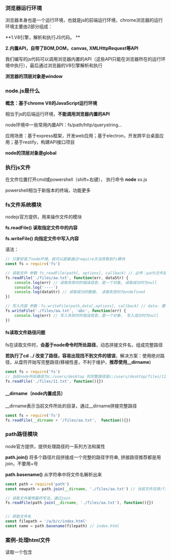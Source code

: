 ### 浏览器运行环境

浏览器本身也是一个运行环境，也就是js的前端运行环境，chrome浏览器的运行环境主要由2部分组成：

**1.V8引擎，解析和执行JS代码。 **

**2.内置API，自带了BOM,DOM，canvas, XMLHttpRequest等API**

我们编写的js代码可以调用浏览器内置的API（这些API只能在浏览器所在的运行环境中执行），最后通过浏览器的V8引擎解析和执行

**浏览器的顶层对象是window**





### node.js是什么

**概念：基于chrome V8的JavaScript运行环境**

相当于js的后端运行环境，**不能调用浏览器内置的API**

node环境中一些常用内置API：fs/path/http/querystring...

应用场景：基于express框架，开发web应用；基于electron，开发跨平台桌面应用；基于restify，构建API接口项目

**node的顶层对象是global**



### 执行js文件

在文件位置打开cmd或powershell（shift+右键）， 执行命令 **node** xx.js

powershell相当于新版本的终端，功能更多



### fs文件系统模块

nodejs官方提供，用来操作文件的模块

**fs.readFile()  读取指定文件中的内容**

**fs.writeFile() 向指定文件中写入内容**

语法：

```javascript
// 只要安装了node环境，就可以直接通过require方法获取到fs模块
const fs = require('fs')

// 读取文件 参数 fs.readFile(path[, options], callback) // 必传：path文件路径和回调函数, 可选：options 指定编码格式
fs.readFile('./files/aa.txt', function(err, dataStr) {
    console.log(err) // 读取失败时的错误信息，是一个对象, 读取成功时为null
    console.log('----')
    console.log(dataStr) // 读取成功的数据， 读取失败时为undefined
})

// 写入内容 参数：fs.writeFile(path,data[,options], callback) // data: 要写入的内容
fs.writeFile('./files/aa.txt', 'abc', function(err) {
    console.log(err) // 写入失败时的错误信息，是一个对象， 写入成功时为null
})
```



#### fs读取文件路径问题

fs在读取文件时，**会基于node命令时所处路径**，动态拼接文件名，组成完整路径

**若执行了cd ../ 改变了路径，容易出现找不到文件的错误**，解决方案：使用绝对路径，从盘符开始写完整路径(移植性差，不利于维护，**推荐使用__dirname**)

```js
const fs = require('fs')
// 当前node所处路径为c:/users/desktop 则完整路径是c:/users/desktop/files/11.txt
fs.readFile('./files/11.txt', function(){})
```



#### __dirname（node内置成员）

__dirname表示当前文件所处的目录，通过__dirname拼接完整路径

```js
const fs = require('fs')
fs.readFile(__dirname + '/files/aa.txt',  function(){})
```





### path路径模块

node官方提供，提供处理路径的一系列方法和属性

**path.join()**  将多个路径片段拼接成一个完整的路径字符串, 拼接路径推荐都是用join，不要用+号

**path.basename()**  从字符串中将文件名解析出来

```js
const path = require('path')
const newpath = path.join(__dirname, './files/aa.txt') // 当前文件目录/file/aa.txt

// 读取文件案例最终写法，通过join
fs.readFile(path.join(__dirname, './files/aa.txt'), function(){})


// 获取文件名
const filepath = '/a/b/c/index.html'
const name = path.basename(filepath) // index.html
```



### 案例-处理html文件

读取一个包含<style>和<script>标签代码的html文件，提取里面的style, script部分到单独的css, js文件中存放

最终形成.css .js  .html 3个文件单独存放，html中通过外链引用.css和.js 的形式

```js
// 创建读取script和style的正则
const regStyle = /<style>[\S\s]*<\/style>/ //匹配任意空白和非空白字符 *表示任意次
const regJs = /<script>[\s\S]*<\/script>/

// resolveCSS方法，提取html文件中的<style></style>部分代码，放到单独样式文件中
function resolveCSS(htmlStr) {
    // 用正则截取style部分代码
    const res = regStyle.exec(htmlStr)
    const newCSS = res[0].replace('<style>', '').replace('</style>', '')
    
    // 写入新文件
    const fs = require('fs')
    const path = require('path')
    fs.writeFile(path.join(__dirname, './css/index.css'), newCSS, function(err) {
        if (err) console.log('CSS写入失败')
        console.log('CSS写入成功')
    })
}

// 提取js代码，和css处理逻辑一样
function resolveJS(htmlStr) {}

// 处理html文件，把包含的script和style部分代码去除，替换为link形式
function resolveHTML(htmlStr){
    const newHTML = htmlStr.replace(regStyle, '<link rel="stylesheet" href="./css/index.css" />')
    					   .replace(regJs, '<script src="./js/index.js"></script>')
    // 写入新的index.html文件
    const fs = require('fs')
    const path = require('path')
    fs.writeFile(path.join(__dirname, './index.html'), newHTML, function(err){
        if(err) console.log('写入html失败')
        console.log('写入html成功')
    })
}
```





### http模块

node官方提供，创建web服务器的模块

创建web服务器步骤

```js
// 1.导入模块
const http = require('http')
// 2.创建web服务器实例
const server = http.createServer()

// 3.给服务器绑定request事件
// 只要有客户端请求，就会触发request事件
 server.on('request', (req, res) => {
     // 触发事件后的回调
     console.log('someone visit webserver')
     /*
     	req请求对象包含了客户端的相关属性，例如：
     	req.url是客户端请求的url地址， 请求地址从端口号后面开始，若请求的是根地址，则url就是'/'
     	req.method 客户端请求类型  默认是get
     */
     
     /*
     	res是响应对象， 通过res.end()传要响应的内容
     	res.setHeader 设置响应头各种字段 中文一定要设置否则乱码
     */ 
     res.setHeader('Content-Type', 'text/html; charset=utf-8')
     res.end('我是node server') // 被插入到页面的body标签中
 })

// 4.启动服务器 指定端口号和回调函数
server.listen(80, () => {
    console.log('http server running at http://127.0.0.1')
})
```



**根据不同的请求地址返回对应内容**

```js
server.on('request', (req, res) => {
    const url = req.url // 获取请求地址
    let content = '<h1>not found</h1>'
    if (url === 'index.html') {
        content = '<h1>首页</h1>'
    }
    if (url === 'about.html') content = '<h1>关于</h1>'
    res.setHeader('Content-Type', 'text/html; charset=utf-8')
    // 把响应内容返给客户端
    res.end(content)
})
```



#### 读取文件内容返回给客户端

```js
/*
	思路：前端请求地址映射为服务器的资源储存地址，读取文件内容后返回给客户端
	例如请求/index.html 服务端映射资源路径为 资源完整路径+/index.html 通过__dirname拼接
*/ 
const http = require('http')
const server = http.createServer()
const fs = require('fs')
const path = require('path')

 server.on('request', (req, res) => {
     const url = req.url
     // 把请求路径映射到资源路径
     // 用户请求/index.html 后台资源路径实际为: __dirname+/web/index.html
     fs.readFile(path.join(__dirname, '/web', url), 'utf8', function(err, dataStr) {
         if(err) console.log('请求失败')
         res.end(dataStr) // 把读取成功后的内容相应给客户端
     })
 })

// 4.启动服务器 指定端口号和回调函数
server.listen(80, () => {
    console.log('http server running at http://127.0.0.1')
})
```



### 模块化

优点：提升代码复用性，提升代码可维护性，实现按需加载

nodeJs遵循CommonJS模块化规范

nodejs的模块分类：

1.内置模块（由nodeJs官方提供，如fs, path, http）

2.自定义模块（用户创建的每个js文件都是自定义模块）

3.第三方模块（由第三方开发的模块，也叫做包）



#### 加载模块

调用require()方法即加载模块

**require()加载模块时会执行模块中的代码**

```js
const fs = require('fs') // 加载内置模块
const moment = require('moment') // 加载第三方模块和内置模块差不多

const custom = require('./costom.js') // 加载自定义模块需要指定路径
```

**模块有自己的作用域，不会共享变量和属性**

```js
// a.js
const name = 'david'

// b.js
const m = require('./a.js')
console.log(m) // {}  打印的是一个空对象，模块作用域，模块成员不共享
```



#### module对象

在每个.js自定义模块中都有一个module对象，储存了和当前模块有关信息，如id,path,filename,exports等等

##### exports向外共享成员

exports是module对象上的一个属性，默认值是一个空对象

module.exports 可以将模块内成员共享出去，供外界调用

**外部使用require()方法得到的就是module.exports所指向的对象**



### npm

全球最大的包共享平台，也就是第三方模块共享平台，可以从官方服务器下载所需包，通过npm包管理工具下载包

npm init -y  创建package.json包管理配置文件， -y表示采用系统默认的基本配置信息

npm install xx   安装包



#### 自己发布npm包

创建一个npm项目，创建入口文件，创建README.md 说明文档，创建package.json 包配置文件

关键步骤：package.json中配置入口文件main: index.js，创建src文件夹，将对应功能写到独立的js文件中再导出

index.js主要用来暴露模块，暴露包中要提供的各种功能

```js
// index.js 入口文件
const date = require('./src/dateFormat.js')
const escape = require('./src/htmlEscape.js')

// 暴露功能模块
module.exports = {
    ...date, // 展开对象挂载到模块上, 因为date导出的对象也挂载了多个方法
    ...escape
}

// 使用方式
const myUtils = require('david-pacakge') // package.json中配置的包名
myUtils.formatDate(new Date())
```

